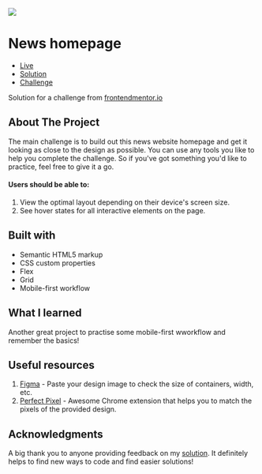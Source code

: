 <img src="https://github.com/catherineisonline/news-homepage-frontendmentor/blob/main/images/project-preview.png?raw=true"></img>

# News homepage


- [Live]()
- [Solution]()
- [Challenge](https://www.frontendmentor.io/challenges/news-homepage-H6SWTa1MFl)

Solution for a challenge from [frontendmentor.io](https://www.frontendmentor.io/)


## About The Project


The main challenge is to build out this news website homepage and get it looking as close to the design as possible. You can use any tools you like to help you complete the challenge. So if you've got something you'd like to practice, feel free to give it a go.

#### Users should be able to:

1. View the optimal layout depending on their device's screen size.
2. See hover states for all interactive elements on the page.




## Built with 

- Semantic HTML5 markup
- CSS custom properties
- Flex
- Grid
- Mobile-first workflow

## What I learned

Another great project to practise some mobile-first wworkflow and remember the basics!


## Useful resources

1. [Figma](https://www.figma.com/) - Paste your design image to check the size of containers, width, etc.
2. [Perfect Pixel](https://chrome.google.com/webstore/detail/perfectpixel-by-welldonec/dkaagdgjmgdmbnecmcefdhjekcoceebi) - Awesome Chrome extension that helps you to match the pixels of the provided design.



## Acknowledgments

A big thank you to anyone providing feedback on my [solution](""). It definitely helps to find new ways to code and find easier solutions! 